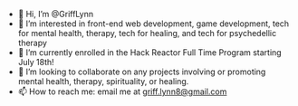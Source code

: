 - 👋 Hi, I’m @GriffLynn
- 👀 I’m interested in front-end web development, game development, tech for mental health, therapy, tech for healing, and tech for psychedellic therapy
- 🌱 I’m currently enrolled in the Hack Reactor Full Time Program starting July 18th! 
- 💞️ I’m looking to collaborate on any projects involving or promoting mental health, therapy, spirituality, or healing. 
- 📫 How to reach me: email me at griff.lynn8@gmail.com


